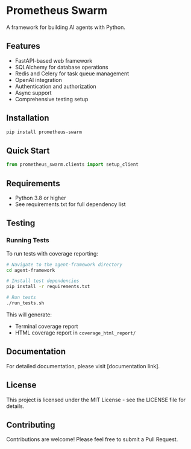 # Prometheus Swarm

A framework for building AI agents with Python.

## Features

- FastAPI-based web framework
- SQLAlchemy for database operations
- Redis and Celery for task queue management
- OpenAI integration
- Authentication and authorization
- Async support
- Comprehensive testing setup

## Installation

```bash
pip install prometheus-swarm
```

## Quick Start

```python
from prometheus_swarm.clients import setup_client
```

## Requirements

- Python 3.8 or higher
- See requirements.txt for full dependency list

## Testing

### Running Tests

To run tests with coverage reporting:

```bash
# Navigate to the agent-framework directory
cd agent-framework

# Install test dependencies
pip install -r requirements.txt

# Run tests
./run_tests.sh
```

This will generate:
- Terminal coverage report
- HTML coverage report in `coverage_html_report/`

## Documentation

For detailed documentation, please visit [documentation link].

## License

This project is licensed under the MIT License - see the LICENSE file for details.

## Contributing

Contributions are welcome! Please feel free to submit a Pull Request.
